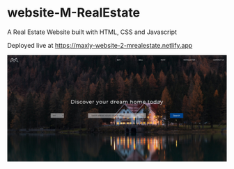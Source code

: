 # website-M-RealEstate

A Real Estate Website built with HTML, CSS and Javascript

Deployed live at https://maxly-website-2-mrealestate.netlify.app

![](SitePreview.jpg)